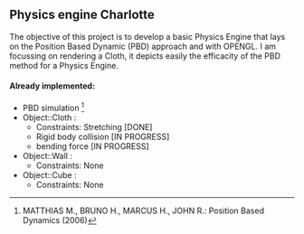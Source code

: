 ## Physics engine Charlotte
The objective of this project is to develop a basic Physics Engine that lays on the Position Based Dynamic (PBD) approach and with OPENGL. I am focussing on rendering a Cloth, it depicts easily the efficacity of the PBD method for a Physics Engine.

#### Already implemented:
 - PBD simulation [^1]
 - Object::Cloth :
     - Constraints: Stretching [DONE]
     - Rigid body collision [IN PROGRESS]
     - bending force [IN PROGRESS]
  - Object::Wall :
     - Constraints: None 
  - Object::Cube :
     - Constraints: None 



[^1]: MATTHIAS M., BRUNO H., MARCUS H., JOHN R.: Position Based Dynamics (2006)
